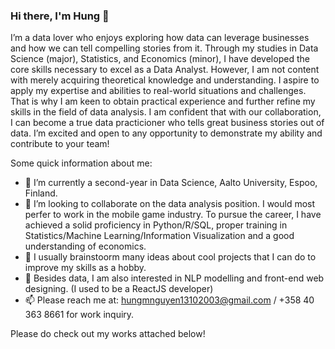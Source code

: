 ### Hi there, I'm Hung 👋
I’m a data lover who enjoys exploring how data can leverage businesses and how we can tell compelling stories from it. Through my studies in Data Science (major), Statistics, and Economics (minor), I have developed the core skills necessary to excel as a Data Analyst. However, I am not content with merely acquiring theoretical knowledge and understanding. I aspire to apply my expertise and abilities to real-world situations and challenges. That is why I am keen to obtain practical experience and further refine my skills in the field of data analysis. I am confident that with our collaboration, I can become a true data practicioner who tells great business stories out of data. I’m excited and open to any opportunity to demonstrate my ability and contribute to your team!

Some quick information about me:

- 🔭 I’m currently a second-year in Data Science, Aalto University, Espoo, Finland. 
- 👯 I’m looking to collaborate on the data analysis position. I would most perfer to work in the mobile game industry. To pursue the career, I have achieved a solid proficiency in Python/R/SQL, proper training in Statistics/Machine Learning/Information Visualization and a good understanding of economics. 
- 🌱 I usually brainstoorm many ideas about cool projects that I can do to improve my skills as a hobby. 
- 💬 Besides data, I am also interested in NLP modelling and front-end web designing. (I used to be a ReactJS developer)
- 📫 Please reach me at: hungmnguyen13102003@gmail.com / +358 40 363 8661 for work inquiry. 

Please do check out my works attached below! 
